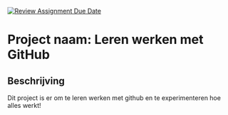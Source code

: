 [![Review Assignment Due Date](https://classroom.github.com/assets/deadline-readme-button-22041afd0340ce965d47ae6ef1cefeee28c7c493a6346c4f15d667ab976d596c.svg)](https://classroom.github.com/a/l3jUSPXl)

# Project naam: Leren werken met GitHub

## Beschrijving
Dit project is er om te leren werken met github en te experimenteren hoe alles werkt!